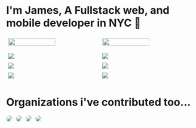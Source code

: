 # I'm James, A Fullstack web, and mobile developer in NYC 🌃 

<div style="width: 100%">
    <div style="display: flex; flex-direction: row; width: 100%; padding: 5px">
        <img style="margin-bottom: 10px; width: 50%" src="https://github-readme-stats.vercel.app/api?username=jamesboyer92&count_private=true&show_icons=true&card_width=300&theme=radical" />
        <img style="margin-bottom: 10px; width: 50%" src="https://github-readme-stats.vercel.app/api/top-langs/?username=jamesboyer92&layout=compact&langs_count=4&show_icons=true&theme=radical" />
    </div>
    <div style="display: flex; flex-direction: row; width: 100%; justify-content: center;">
        <div style="display: flex; flex-direction: column; justify-content: space-between; padding-bottom: 3px; width: 50%">
            <img style="margin: 5px;" src="https://github-readme-stats.vercel.app/api/pin/?username=jamesboyer92&repo=Animation-Design-Demo&theme=radical" />
            <img style="margin: 5px;" src="https://github-readme-stats.vercel.app/api/pin/?username=jamesboyer92&repo=Mobile_CV&theme=radical" />
            <img style="margin: 5px;" src="https://github-readme-stats.vercel.app/api/pin/?username=jamesboyer92&repo=SwiftUI-Tic-Tac-Toe&theme=radical" />
        </div>
        <div style="display: flex; flex-direction: column; justify-content: space-between; padding-bottom: 3px; width: 50%">
            <img style="margin: 5px;" src="https://github-readme-stats.vercel.app/api/pin/?username=jamesboyer92&repo=SwiftUI-List-components&theme=radical" />
            <img style="margin: 5px;"src="https://github-readme-stats.vercel.app/api/pin/?username=jamesboyer92&repo=Circles&theme=radical" />
            <img style="margin: 5px;" src="https://github-readme-stats.vercel.app/api/pin/?username=jamesboyer92&repo=django-blog&theme=radical" />
        </div>
    </div>
    <h1>Organizations i've contributed too...</h1>
    <div style="display: flex; flex-wrap: wrap; margin-bottom: 10px">
        <img style="border-radius: 20px; margin-right: 10px" src="https://avatars.githubusercontent.com/u/4390297?s=200&v=4" />
        <img style="border-radius: 20px; margin-right: 10px" src="https://avatars.githubusercontent.com/u/16691781?s=200&v=4" />
        <img style="border-radius: 20px; margin-right: 10px" src="https://avatars.githubusercontent.com/u/64280592?s=200&v=4" />
        <img style="border-radius: 20px; margin-right: 10px" src="https://avatars.githubusercontent.com/u/78454137?s=200&v=4" />
    </div>
</div>


